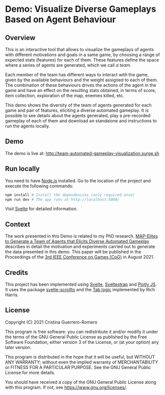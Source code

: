 # Demo: Visualize Diverse Gameplays Based on Agent Behaviour

## Overview 

This is an interactive tool that allows to visualize the gameplays of agents with 
different motivations and goals in a same game, by choosing a range of expected stats (features) for each of them. These features define the space where a series of agents are generated, which we call _a team_.

Each member of the team has different ways to interact with the game, given by 
the available behaviours and the weight assigned to each of them. The combination
of these behaviours drives the actions of the agent in the game and have an effect
on the resulting stats obtained, in terms of score, item collection, exploration of 
the map, enemies killed, etc.

This demo shows the diversity of the team of agents generated for each game and
pair of features, eliciting a diverse automated gameplay. It is possible to see
details about the agents generated, play a pre-recorded gameplay
of each of them and download an standalone and instructions to run the agents locally.

## Demo

The demo is live at: http://team-automated-gameplay-visualization.surge.sh

## Run locally

You need to have [Node.js](https://nodejs.org) installed. Go to the location of the project and 
execute the following commands:


```bash
npm install # Install the dependencies (only required once)
npm run dev # The app runs at http://localhost:5000/
```

Visit [Svelte](https://svelte.dev) for detailed information.

## Context

The work presented in this Demo is related to my PhD research. [MAP-Elites to Generate a Team of Agents that Elicits Diverse Automated Gameplay](http://kisenshi.github.io/files/map-elites-generation-team-agents-behaviour.pdf) describes in detail the motivation and experiments carried out to generate the data presented in this demo. This paper will be published in the Proceedings of the [3rd IEEE Conference on Games (CoG)](https://ieee-cog.org/2021/index.html) in August 2021.

## Credits

This project has been implemented using [Svelte](https://svelte.dev), [Sveltestrap](https://sveltestrap.js.org/v4/?path=/story/components--get-started) and [Plotly JS](https://plotly.com/javascript/). It uses the package [svelte-scrollto](https://www.npmjs.com/package/svelte-scrollto)
and the [Tab logic](https://svelte.dev/repl/8e68120858e5322272dc9136c4bb79cc?version=3.5.1) implemented by Rich Harris.

## License

Copyright (C) 2021 Cristina Guerrero-Romero

This program is free software: you can redistribute it and/or modify it under the terms of the GNU General Public License as published by the Free Software Foundation, either version 3 of the License, or (at your option) any later version.

This program is distributed in the hope that it will be useful, but WITHOUT ANY WARRANTY; without even the implied warranty of MERCHANTABILITY or FITNESS FOR A PARTICULAR PURPOSE. See the GNU General Public License for more details.

You should have received a copy of the GNU General Public License along with this program. If not, see https://www.gnu.org/licenses/.





